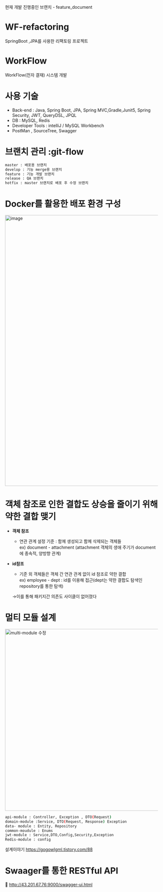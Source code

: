 현재 개발 진행중인 브랜치 - feature_document
# WF-refactoring
SpringBoot ,JPA를 사용한 리팩토링 프로젝트
# WorkFlow 
WorkFlow(전자 결재) 시스템 개발

# 사용 기술
- Back-end : Java, Spring Boot, JPA, Spring MVC,Gradle,Junit5, Spring Security, JWT, QueryDSL, JPQL
- DB : MySQL, Redis
- Developer Tools : intelliJ / MySQL Workbench 
- PostMan , SourceTree, Swagger

# 브랜치 관리 :git-flow
```sh
master : 배포용 브랜치
develop : 기능 merge용 브랜치
feature : 기능 개발 브랜치
release : QA 브랜치
hotfix : master 브랜치로 배포 후 수정 브랜치
```

# Docker를 활용한 배포 환경 구성
<img width="894" alt="image" src="https://github.com/CJIHEE/WF-refactoring/assets/110098108/0bfda94a-8c7f-41fc-8a87-8e7a748bd845">

# 객체 참조로 인한 결합도 상승을 줄이기 위해 약한 결합 맺기

- **객체 참조**
    
    - 연관 관계 설정 기준 : 함께 생성되고 함께 삭제되는 객체들<br>
    ex) document - attachment (attachment 객체의 생애 주기가 document에 종속적, 양방향 관계)
    
- **id참조**
    
    - 기준 외 객체들은 객체 간 연관 관계 없이 id 참조로 약한 결합<br>
    ex) employee - dept : id를 이용해 접근(dept는 약한 결합도 탐색인 repository를 통한 탐색)
    
    →이를 통해 패키지간 의존도 사이클이 없어졌다

# 멀티 모듈 설계

<img width="600" alt="multi-module 수정" src="https://github.com/CJIHEE/WF-refactoring/assets/110098108/5c483222-8ff8-49c1-b2d1-ccc69b1a1f33">

```sh
api-module : Controller, Exception , DTO(Request)
domain-module :Service, DTO(Request, Response) Exception
data- module : Entity, Repository
common-moudule : Enums
jwt-module : Service,DTO,Config,Security,Exception
Redis-module : config
```

설계이야기 https://gogowlgml.tistory.com/88

# Swaager를 통한 RESTful API 
📃 http://43.201.67.76:9000/swagger-ui.html

